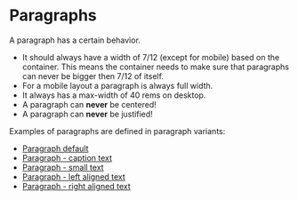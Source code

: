 # Paragraphs

A paragraph has a certain behavior.

* It should always have a width of 7/12 (except for mobile) based on the
  container.
  This means the container needs to make sure that paragraphs can never be
  bigger then 7/12 of itself.
* For a mobile layout a paragraph is always full width.
* It always has a max-width of 40 rems on desktop.
* A paragraph can **never** be centered!
* A paragraph can **never** be justified!

Examples of paragraphs are defined in paragraph variants:

* <a href="{{path './paragraph--default'}}">Paragraph default</a>
* <a href="{{path './paragraph--caption-text'}}">Paragraph - caption text</a>
* <a href="{{path './paragraph--small-text'}}">Paragraph - small text</a>
* <a href="{{path './paragraph--left-text'}}">Paragraph - left aligned text</a>
* <a href="{{path './paragraph--right-text'}}">Paragraph - right aligned text
</a>

